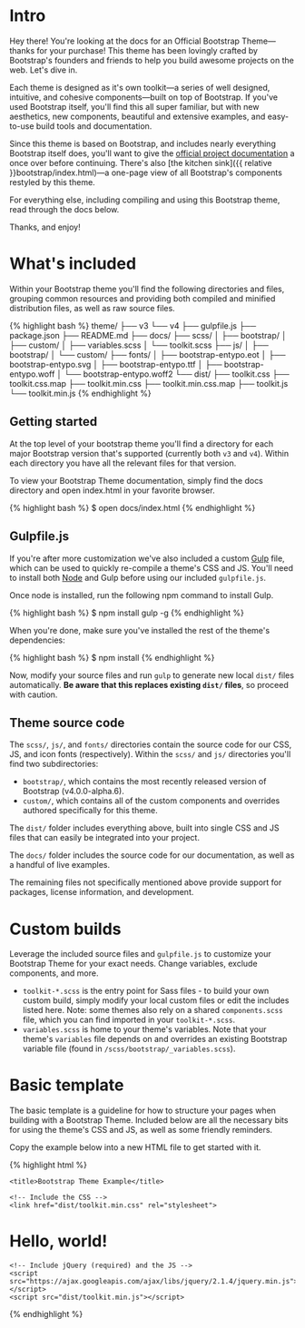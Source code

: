 # Intro

Hey there! You're looking at the docs for an Official Bootstrap Theme—thanks for your purchase! This theme has been lovingly crafted by Bootstrap's founders and friends to help you build awesome projects on the web. Let's dive in.

Each theme is designed as it's own toolkit—a series of well designed, intuitive, and cohesive components—built on top of Bootstrap. If you've used Bootstrap itself, you'll find this all super familiar, but with new aesthetics, new components, beautiful and extensive examples, and easy-to-use build tools and documentation.

Since this theme is based on Bootstrap, and includes nearly everything Bootstrap itself does, you'll want to give the [official project documentation](http://getbootstrap.com) a once over before continuing. There's also [the kitchen sink]({{ relative }}bootstrap/index.html)—a one-page view of all Bootstrap's components restyled by this theme.

For everything else, including compiling and using this Bootstrap theme, read through the docs below.

Thanks, and enjoy!

# What's included

Within your Bootstrap theme you'll find the following directories and files, grouping common resources and providing both compiled and minified distribution files, as well as raw source files.

{% highlight bash %}
theme/
  ├── v3
  └── v4
      ├── gulpfile.js
      ├── package.json
      ├── README.md
      ├── docs/
      ├── scss/
      │   ├── bootstrap/
      │   ├── custom/
      │   ├── variables.scss
      │   └── toolkit.scss
      ├── js/
      │   ├── bootstrap/
      │   └── custom/
      ├── fonts/
      │   ├── bootstrap-entypo.eot
      │   ├── bootstrap-entypo.svg
      │   ├── bootstrap-entypo.ttf
      │   ├── bootstrap-entypo.woff
      │   └── bootstrap-entypo.woff2
      └── dist/
          ├── toolkit.css
          ├── toolkit.css.map
          ├── toolkit.min.css
          ├── toolkit.min.css.map
          ├── toolkit.js
          └── toolkit.min.js
{% endhighlight %}


## Getting started

At the top level of your bootstrap theme you'll find a directory for each major Bootstrap version that's supported (currently both `v3` and `v4`). Within each directory you have all the relevant files for that version.

To view your Bootstrap Theme documentation, simply find the docs directory and open index.html in your favorite browser.

{% highlight bash %}
$ open docs/index.html
{% endhighlight %}


## Gulpfile.js

If you're after more customization we've also included a custom [Gulp](http://gulpjs.com) file, which can be used to quickly re-compile a theme's CSS and JS. You'll need to install both [Node](https://nodejs.org/en/download/) and Gulp before using our included `gulpfile.js`.

Once node is installed, run the following npm command to install Gulp.

{% highlight bash %}
$ npm install gulp -g
{% endhighlight %}

When you're done, make sure you've installed the rest of the theme's dependencies:

{% highlight bash %}
$ npm install
{% endhighlight %}

Now, modify your source files and run `gulp` to generate new local `dist/` files automatically. **Be aware that this replaces existing `dist/` files**, so proceed with caution.

## Theme source code

The `scss/`, `js/`, and `fonts/` directories contain the source code for our CSS, JS, and icon fonts (respectively). Within the `scss/` and `js/` directories you'll find two subdirectories:

- `bootstrap/`, which contains the most recently released version of Bootstrap (v4.0.0-alpha.6).
- `custom/`, which contains all of the custom components and overrides authored specifically for this theme.

The `dist/` folder includes everything above, built into single CSS and JS files that can easily be integrated into your project.

The `docs/` folder includes the source code for our documentation, as well as a handful of live examples.

The remaining files not specifically mentioned above provide support for packages, license information, and development.


# Custom builds

Leverage the included source files and `gulpfile.js` to customize your Bootstrap Theme for your exact needs. Change variables, exclude components, and more.

- `toolkit-*.scss` is the entry point for Sass files - to build your own custom build, simply modify your local custom files or edit the includes listed here. Note: some themes also rely on a shared `components.scss` file, which you can find imported in your `toolkit-*.scss`.
- `variables.scss` is home to your theme's variables. Note that your theme's `variables` file depends on and overrides an existing Bootstrap variable file (found in `/scss/bootstrap/_variables.scss`).


# Basic template

The basic template is a guideline for how to structure your pages when building with a Bootstrap Theme. Included below are all the necessary bits for using the theme's CSS and JS, as well as some friendly reminders.

Copy the example below into a new HTML file to get started with it.

{% highlight html %}
<!DOCTYPE html>
<html lang="en">
  <head>
    <!-- These meta tags come first. -->
    <meta charset="utf-8">
    <meta http-equiv="X-UA-Compatible" content="IE=edge">
    <meta name="viewport" content="width=device-width, initial-scale=1">

    <title>Bootstrap Theme Example</title>

    <!-- Include the CSS -->
    <link href="dist/toolkit.min.css" rel="stylesheet">

  </head>
  <body>
    <h1>Hello, world!</h1>

    <!-- Include jQuery (required) and the JS -->
    <script src="https://ajax.googleapis.com/ajax/libs/jquery/2.1.4/jquery.min.js"></script>
    <script src="dist/toolkit.min.js"></script>
  </body>
</html>
{% endhighlight %}
